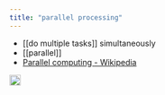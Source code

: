 ```yaml
---
title: "parallel processing"
---
```


- [[do multiple tasks]] simultaneously
- [[parallel]]
- [Parallel computing - Wikipedia](https://en.wikipedia.org/wiki/Parallel_computing)

<img src='https://scrapbox.io/api/pages/nishio-en/en/icon' alt='en.icon' height="19.5"/>